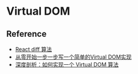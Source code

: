 # Virtual DOM

## Reference

- [React diff 算法](http://zencode.in/12.react-diff%E7%AE%97%E6%B3%95.html)
- [从零开始一步一步写一个简单的Virtual DOM实现](https://segmentfault.com/a/1190000005659033)
- [深度剖析：如何实现一个 Virtual DOM 算法](https://segmentfault.com/a/1190000004029168)
